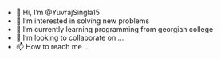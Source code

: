 - 👋 Hi, I’m @YuvrajSingla15
- 👀 I’m interested in solving new problems
- 🌱 I’m currently learning programming from georgian college
- 💞️ I’m looking to collaborate on ...
- 📫 How to reach me ...

<!---
YuvrajSingla15/YuvrajSingla15 is a ✨ special ✨ repository because its `README.md` (this file) appears on your GitHub profile.
You can click the Preview link to take a look at your changes.
--->
